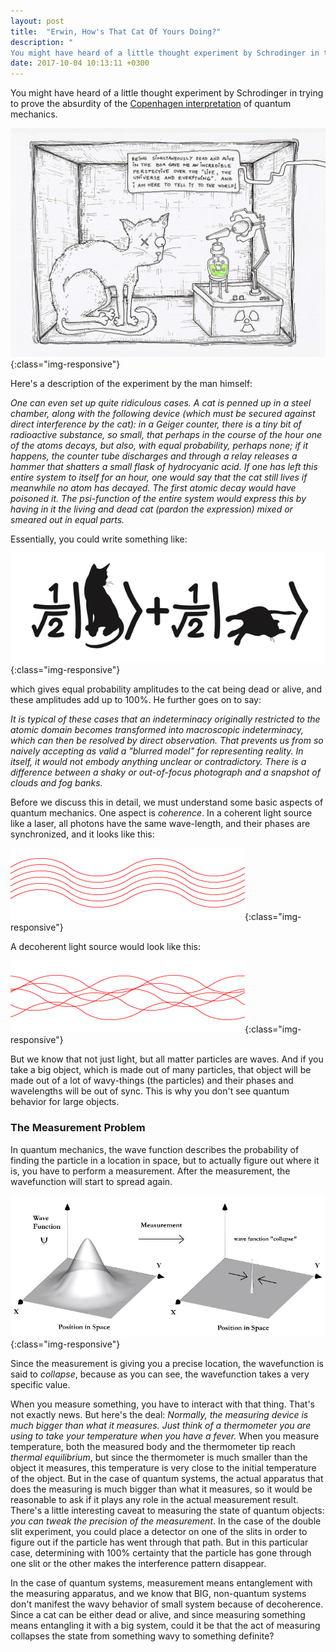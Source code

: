 ```yaml
---
layout: post
title:  "Erwin, How's That Cat Of Yours Doing?"
description: "
You might have heard of a little thought experiment by Schrodinger in trying to prove the absurdity of the Copenhagen interpretation. Here's a description of the experiment by the man himself: <i>One can even set up quite ridiculous cases. A cat is penned up in a steel chamber, along with the following device (which must be secured against direct interference by the cat)...</i>"
date: 2017-10-04 10:13:11 +0300
---
```

You might have heard of a little thought experiment by Schrodinger in trying to prove the absurdity of the [Copenhagen interpretation](https://en.wikipedia.org/wiki/Copenhagen_interpretation) of quantum mechanics. 

![magnetic field](/images/cat.jpg){:class="img-responsive"}

Here's a description of the experiment by the man himself:

<i>
One can even set up quite ridiculous cases. A cat is penned up in a steel chamber, along with the following device (which must be secured against direct interference by the cat): in a Geiger counter, there is a tiny bit of radioactive substance, so small, that perhaps in the course of the hour one of the atoms decays, but also, with equal probability, perhaps none; if it happens, the counter tube discharges and through a relay releases a hammer that shatters a small flask of hydrocyanic acid. If one has left this entire system to itself for an hour, one would say that the cat still lives if meanwhile no atom has decayed. The first atomic decay would have poisoned it. The psi-function of the entire system would express this by having in it the living and dead cat (pardon the expression) mixed or smeared out in equal parts.
</i>

Essentially, you could write something like:

![magnetic field](/images/cat-alive.jpg){:class="img-responsive"}

which gives equal probability amplitudes to the cat being dead or alive, and these amplitudes add up to 100%. He further goes on to say:

<i>
It is typical of these cases that an indeterminacy originally restricted to the atomic domain becomes transformed into macroscopic indeterminacy, which can then be resolved by direct observation. That prevents us from so naively accepting as valid a "blurred model" for representing reality. In itself, it would not embody anything unclear or contradictory. There is a difference between a shaky or out-of-focus photograph and a snapshot of clouds and fog banks. 
</i>

Before we discuss this in detail, we must understand some basic aspects of quantum mechanics. One aspect is *coherence*. In a coherent light source like a laser, all photons have the same wave-length, and their phases are synchronized, and it looks like this:

![magnetic field](/images/coherent.jpg){:class="img-responsive"}

A decoherent light source would look like this:

![magnetic field](/images/decoherent.jpg){:class="img-responsive"}

But we know that not just light, but all matter particles are waves. And if you take a big object, which is made out of many particles, that object will be made out of a lot of wavy-things (the particles) and their phases and wavelengths will be out of sync. This is why you don't see quantum behavior for large objects.

### The Measurement Problem
In quantum mechanics, the wave function describes the probability of finding the particle in a location in space, but to actually figure out where it is, you have to perform a measurement. After the measurement, the wavefunction will start to spread again.

![magnetic field](/images/collapse.png){:class="img-responsive"}

Since the measurement is giving you a precise location, the wavefunction is said to *collapse*, because as you can see, the wavefunction takes a very specific value. 

When you measure something, you have to interact with that thing. That's not exactly news. But here's the deal: *Normally, the measuring device is much bigger than what it measures. Just think of a thermometer you are using to take your temperature when you have a fever.*  When you measure temperature, both the measured body and the thermometer tip reach *thermal equilibrium*, but since the thermometer is much smaller than the object it measures, this temperature is very close to the initial temperature of the object. But in the case of quantum systems, the actual apparatus that does the measuring is much bigger than what it measures, so it would be reasonable to ask if it plays any role in the actual measurement result. There's a little interesting caveat to measuring the state of quantum objects: *you can tweak the precision of the measurement*. In the case of the double slit experiment, you could place a detector on one of the slits in order to figure out if the particle has went through that path. But in this particular case, determining with 100% certainty that the particle has gone through one slit or the other makes the interference pattern disappear. 

In the case of quantum systems, measurement means entanglement with the measuring apparatus, and we know that BIG, non-quantum systems don't manifest the wavy behavior of small system because of decoherence. Since a cat can be either dead or alive, and since measuring something means entangling it with a big system, could it be that the act of measuring collapses the state from something wavy to something definite?